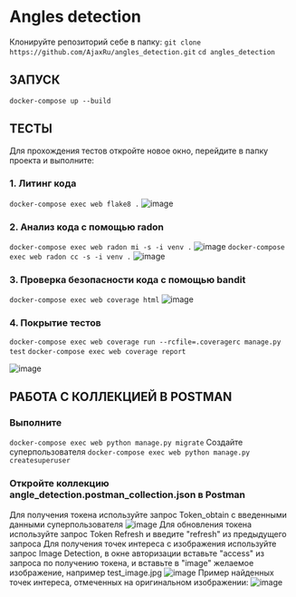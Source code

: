 # Angles detection 
Клонируйте репозиторий себе в папку:
`git clone https://github.com/AjaxRu/angles_detection.git`
`cd angles_detection`

## ЗАПУСК 
`docker-compose up --build`

## ТЕСТЫ 
Для прохождения тестов откройте новое окно, перейдите в папку проекта и выполните:
### 1. Литинг кода
`docker-compose exec web flake8 .`
![image](https://github.com/user-attachments/assets/0a11c1de-5c78-4d8e-b29b-4e703c4795cf)

### 2. Анализ кода с помощью radon
`docker-compose exec web radon mi -s -i venv .`
![image](https://github.com/user-attachments/assets/aac2b874-5091-4206-9c56-6f6bf73ad968)
`docker-compose exec web radon cc -s -i venv .`
![image](https://github.com/user-attachments/assets/d33743e9-385d-4de4-88f0-bbbb8179847f)

### 3. Проверка безопасности кода с помощью bandit
`docker-compose exec web coverage html`
![image](https://github.com/user-attachments/assets/310346e8-8bcc-4028-bf8b-b3a18e6870a0)

### 4. Покрытие тестов
`docker-compose exec web coverage run --rcfile=.coveragerc manage.py test`
`docker-compose exec web coverage report`

![image](https://github.com/user-attachments/assets/09806172-24b7-44c2-8363-d707907350bf)

## РАБОТА С КОЛЛЕКЦИЕЙ В POSTMAN
### Выполните
`docker-compose exec web python manage.py migrate`
Создайте суперпользователя
`docker-compose exec web python manage.py createsuperuser`
### Откройте коллекцию angle_detection.postman_collection.json в Postman
Для получения токена используйте запрос Token_obtain с введенными данными суперпользователя
![image](https://github.com/user-attachments/assets/f77abef2-9113-4f83-a18c-a968fb16db37)
Для обновления токена используйте запрос Token Refresh и введите "refresh" из предыдущего запроса
Для получения точек интереса с изображения используйте запрос Image Detection, в окне авторизации вставьте "access" из запроса по получению токена, и вставьте в "image" желаемое изображение, например test_image.jpg
![image](https://github.com/user-attachments/assets/16bafcdf-48f3-450b-8a14-798d7256419b)
Пример найденных точек интереса, отмеченных на оригинальном изображении:
![image](https://github.com/user-attachments/assets/5b668e22-7e1c-484c-a8c5-86d753e02c6b)



